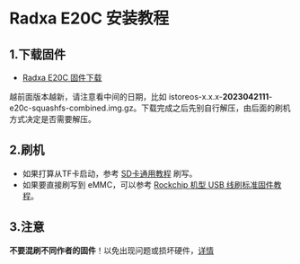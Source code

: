 # Radxa E20C 安装教程

## 1.下载固件

* [Radxa E20C 固件下载](https://site.istoreos.com/firmware/download?devicename=e20c&firmware=iStoreOS)

越前面版本越新，请注意看中间的日期，比如 istoreos-x.x.x-**2023042111**-e20c-squashfs-combined.img.gz。下载完成之后先别自行解压，由后面的刷机方式决定是否需要解压。

## 2.刷机
* 如果打算从TF卡启动，参考 [SD卡通用教程](/zh/guide/istoreos/install_sd.html) 刷写。
* 如果要直接刷写到 eMMC，可以参考 [Rockchip 机型 USB 线刷标准固件教程](/zh/guide/istoreos/install_rockchip_sysupgrade.html)。

## 3.注意
**不要混刷不同作者的固件**！以免出现问题或损坏硬件，[详情](https://github.com/istoreos/istoreos/issues/1012)